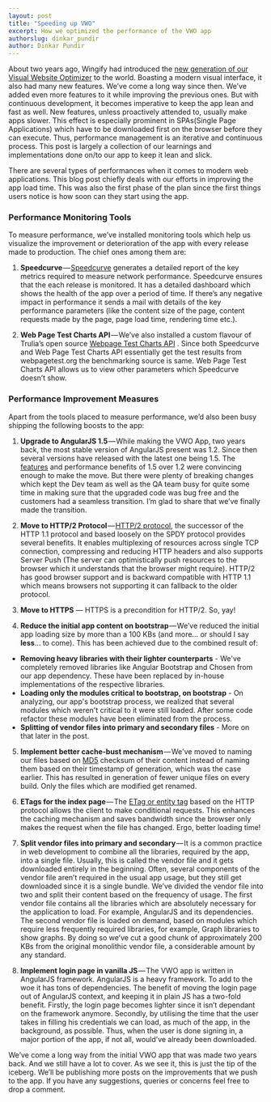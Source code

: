 ```yaml
---
layout: post
title: "Speeding up VWO"
excerpt: How we optimized the performance of the VWO app
authorslug: dinkar_pundir
author: Dinkar Pundir
---
```



About two years ago, Wingify had introduced the [new generation of our Visual Website Optimizer][1] to the world. Boasting a modern visual interface, it also had many new features. We’ve come a long way since then. We’ve added even more features to it while improving the previous ones. But with continuous development, it becomes imperative to keep the app lean and fast as well. New features, unless proactively attended to, usually make apps slower. This effect is especially prominent in SPAs(Single Page Applications) which have to be downloaded first on the browser before they can execute. Thus, performance management is an iterative and continuous process. This post is largely a collection of our learnings and implementations done on/to our app to keep it lean and slick.

There are several types of performances when it comes to modern web applications. This blog post chiefly deals with our efforts in improving the app load time. This was also the first phase of the plan since the first things users notice is how soon can they start using the app.

### Performance Monitoring Tools

To measure performance, we’ve installed monitoring tools which help us visualize the improvement or deterioration of the app with every release made to production. The chief ones among them are:

1. **Speedcurve** — [Speedcurve][2] generates a detailed report of the key metrics required to measure network performance. Speedcurve ensures that the each release is monitored. It has a detailed dashboard which shows the health of the app over a period of time. If there’s any negative impact in performance it sends a mail with details of the key performance parameters (like the content size of the page, content requests made by the page, page load time, rendering time etc.).

2. **Web Page Test Charts API** — We’ve also installed a custom flavour of Trulia’s open source [Webpage Test Charts API][3] . Since both Speedcurve and Web Page Test Charts API essentially get the test results from webpagetest.org the benchmarking source is same. Web Page Test Charts API allows us to view other parameters which Speedcurve doesn’t show.

### Performance Improvement Measures

Apart from the tools placed to measure performance, we’d also been busy shipping the following boosts to the app: 

1. **Upgrade to AngularJS 1.5** — While making the VWO App, two years back, the most stable version of AngularJS present was 1.2. Since then several versions have released with the latest one being 1.5. The [features][4] and performance benefits of 1.5 over 1.2 were convincing enough to make the move. But there were plenty of breaking changes which kept the Dev team as well as the QA team busy for quite some time in making sure that the upgraded code was bug free and the customers had a seamless transition. I’m glad to share that we’ve finally made the transition.

2. **Move to HTTP/2 Protocol** — [HTTP/2 protocol][5], the successor of the HTTP 1.1 protocol and based loosely on the SPDY protocol provides several benefits. It enables multiplexing of resources across single TCP connection, compressing and reducing HTTP headers and also supports Server Push (The server can optimistically push resources to the browser which it understands that the browser might require). HTTP/2 has good browser support and is backward compatible with HTTP 1.1 which means browsers not supporting it can fallback to the older protocol.

3. **Move to HTTPS** — HTTPS is a precondition for HTTP/2. So, yay!

4. **Reduce the initial app content on bootstrap** — We’ve reduced the initial app loading size by more than a 100 KBs (and more… or should I say **less**… to come). This has been achieved due to the combined result of:
  - **Removing heavy libraries with their lighter counterparts** - We've completely removed libraries like Angular Bootstrap and Chosen from our app dependency. These have been replaced by in-house implementations of the respective libraries.
  - **Loading only the modules critical to bootstrap, on bootstrap** - On analyzing, our app's bootstrap process, we realized that several modules which weren't critical to it were still loaded. After some code refactor these modules have been eliminated from the process.
  - **Splitting of vendor files into primary and secondary files** - More on that later in the post.

5. **Implement better cache-bust mechanism** — We've moved to naming our files based on [MD5][6] checksum of their content instead of naming them based on their timestamp of generation, which was the case earlier. This has resulted in generation of fewer unique files on every build. Only the files which are modified get renamed. 

6. **ETags for the index page** — The [ETag or entity tag][7] based on the HTTP protocol allows the client to make conditional requests. This enhances the caching mechanism and saves bandwidth since the browser only makes the request when the file has changed. Ergo, better loading time!

7. **Split vendor files into primary and secondary** — It is a common practice in web development to combine all the libraries, required by the app, into a single file. Usually, this is called the vendor file and it gets downloaded entirely in the beginning. Often, several components of the vendor file aren’t required in the usual app usage, but they still get downloaded since it is a single bundle. We’ve divided the vendor file into two and split their content based on the frequency of usage. The first vendor file contains all the libraries which are absolutely necessary for the application to load. For example, AngularJS and its dependencies. The second vendor file is loaded on demand, based on modules which require less frequently required libraries, for example, Graph libraries to show graphs. By doing so we’ve cut a good chunk of approximately 200 KBs from the original monolithic vendor file, a considerable amount by any standard.

8. **Implement login page in vanilla JS** — The VWO app is written in AngularJS framework. AngularJS is a heavy framework. To add to the woe it has tons of dependencies. The benefit of moving the login page out of AngularJS context, and keeping it in plain JS has a two-fold benefit. Firstly, the login page becomes lighter since it isn’t dependant on the framework anymore. Secondly, by utilising the time that the user takes in filling his credentials we can load, as much of the app, in the background, as possible. Thus, when the user is done signing in, a major portion of the app, if not all, would’ve already been downloaded.

We’ve come a long way from the initial VWO app that was made two years back. And we still have a lot to cover. As we see it, this is just the tip of the iceberg. We’ll be publishing more posts on the improvements that we push to the app. If you have any suggestions, queries or concerns feel free to drop a comment.

  [1]: https://vwo.com/blog/launching-new-vwo/
  [2]: https://speedcurve.com/
  [3]: https://github.com/trulia/webpagetest-charts-api
  [4]: https://medium.com/google-developer-experts/angular-new-features-in-angularjs-1-5-24f9b503af15#.87u227j06
  [5]: https://en.wikipedia.org/wiki/HTTP/2
  [6]: https://en.wikipedia.org/wiki/MD5
  [7]: https://en.wikipedia.org/wiki/HTTP_ETag